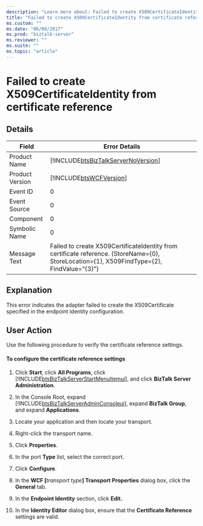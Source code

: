 ```yaml
---
description: "Learn more about: Failed to create X509CertificateIdentity from certificate reference"
title: "Failed to create X509CertificateIdentity from certificate reference"
ms.custom: ""
ms.date: "06/08/2017"
ms.prod: "biztalk-server"
ms.reviewer: ""
ms.suite: ""
ms.topic: "article"
---
```

# Failed to create X509CertificateIdentity from certificate reference
## Details  

| Field | Error Details | 
|-----------------|--------------------------------------------------------------------------------------------------------------------------------------------|
|  Product Name   |                             [!INCLUDE[btsBizTalkServerNoVersion](../includes/btsbiztalkservernoversion-md.md)]                             |
| Product Version |                                         [!INCLUDE[btsWCFVersion](../includes/btswcfversion-md.md)]                                         |
|    Event ID     |                                                                     0                                                                      |
|  Event Source   |                                                                     0                                                                      |
|    Component    |                                                                     0                                                                      |
|  Symbolic Name  |                                                                     0                                                                      |
|  Message Text   | Failed to create X509CertificateIdentity from certificate reference. (StoreName={0}, StoreLocation={1}, X509FindType={2}, FindValue="{3}") |

## Explanation  
 This error indicates the adapter failed to create the X509Certificate specified in the endpoint identity configuration.  

## User Action  
 Use the following procedure to verify the certificate reference settings.  

#### To configure the certificate reference settings  

1. Click **Start**, click **All Programs**, click [!INCLUDE[btsBizTalkServerStartMenuItemui](../includes/btsbiztalkserverstartmenuitemui-md.md)], and click **BizTalk Server Administration**.  

2. In the Console Root, expand [!INCLUDE[btsBizTalkServerAdminConsoleui](../includes/btsbiztalkserveradminconsoleui-md.md)], expand **BizTalk Group**, and expand  **Applications**.  

3. Locate your application and then locate your transport.  

4. Right-click the transport name.  

5. Click **Properties**.  

6. In the port **Type** list, select the correct port.  

7. Click **Configure**.  

8. In the **WCF [**<em>transport type</em>**] Transport Properties** dialog box, click the **General** tab.  

9. In the **Endpoint Identity** section, click **Edit.**  

10. In the **Identity Editor** dialog box, ensure that the **Certificate Reference** settings are valid.
